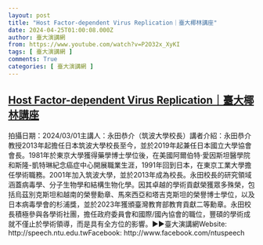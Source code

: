 ```yaml
---
layout: post
title: "Host Factor-dependent Virus Replication｜臺大椰林講座"
date: 2024-04-25T01:00:08.000Z
author: 臺大演講網
from: https://www.youtube.com/watch?v=P2O32x_XyKI
tags: [ 臺大演講網 ]
comments: True
categories: [ 臺大演講網 ]
---
```

<!--1714006808000-->
[Host Factor-dependent Virus Replication｜臺大椰林講座](https://www.youtube.com/watch?v=P2O32x_XyKI)
------

<div>
拍攝日期：2024/03/01主講人：永田恭介（筑波大學校長）講者介紹：永田恭介教授2013年起擔任日本筑波大學校長至今，並於2019年起兼任日本國立大學協會會長。1981年於東京大學獲得藥學博士學位後，在美國阿爾伯特·愛因斯坦醫學院和斯隆-凱特琳紀念癌症中心開展職業生涯，1991年回到日本，在東京工業大學擔任學術職務。2001年加入筑波大學，並於2013年成為校長。永田校長的研究領域涵蓋病毒學、分子生物學和結構生物化學。因其卓越的學術貢獻榮獲眾多殊榮，包括烏茲別克斯坦和越南的榮譽勳章、馬來西亞和塔吉克斯坦的榮譽博士學位，以及日本病毒學會的杉浦獎，並於2023年獲頒臺灣教育部教育貢獻二等勳章。永田校長積極參與各學術社團，擔任政府委員會和國際/國內協會的職位，豐碩的學術成就不僅止於學術領導，而是具有全方位的影響。►►臺大演講網Website: http://speech.ntu.edu.twFacebook: http://www.facebook.com/ntuspeech
</div>
